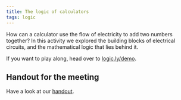 ```yaml
---
title: The logic of calculators
tags: logic
---
```


How can a calculator use the flow of electricity to add two numbers together? In this activity we explored the building blocks of electrical circuits, and the mathematical logic that lies behind it.<!--more-->

If you want to play along, head over to <a href="http://logic.ly/demo">logic.ly/demo</a>.

## Handout for the meeting

Have a look at our <a href="http://boisemathcircles.org/wp-content/uploads/2017/02/DigitalLogicActivity.pdf">handout</a>.
